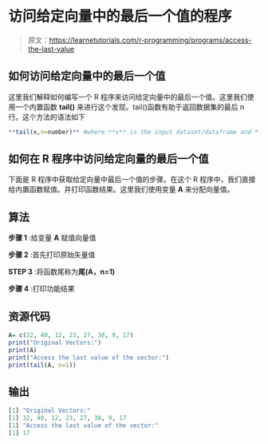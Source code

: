 # 访问给定向量中的最后一个值的程序

> 原文：<https://learnetutorials.com/r-programming/programs/access-the-last-value>

## 如何访问给定向量中的最后一个值

这里我们解释如何编写一个 R 程序来访问给定向量中的最后一个值。这里我们使用一个内置函数 **tail()** 来进行这个发现。tail()函数有助于返回数据集的最后 n 行。这个方法的语法如下

```r
**tail(x,n=number)** #where **x** is the input dataset/dataframe and **n** is the number of rows that the function should display. 

```

## 如何在 R 程序中访问给定向量的最后一个值

下面是 R 程序中获取给定向量中最后一个值的步骤。在这个 R 程序中，我们直接给内置函数赋值。并打印函数结果。这里我们使用变量 **A** 来分配向量值。

## 算法

**步骤 1** :给变量 **A** 赋值向量值

**步骤 2** :首先打印原始矢量值

**STEP 3** :将函数尾称为**尾(A，n=1)**

**步骤 4** :打印功能结果

## 资源代码

```r
A= c(32, 40, 12, 23, 27, 38, 9, 17)
print("Original Vectors:")
print(A)
print("Access the last value of the vector:")
print(tail(A, n=1)) 

```

## 输出

```r
[1] "Original Vectors:"
[1] 32, 40, 12, 23, 27, 38, 9, 17
[1] "Access the last value of the vector:"
[1] 17 
```